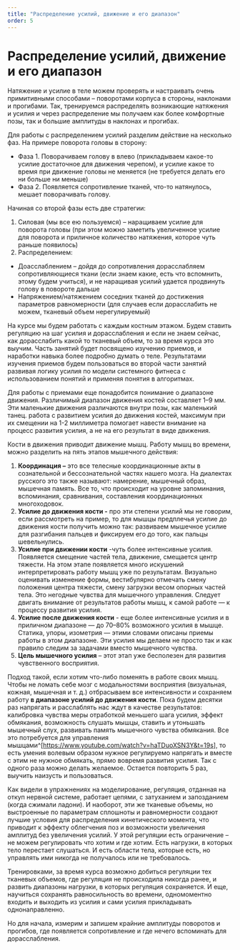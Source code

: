 ```yaml
---
title: "Распределение усилий, движение и его диапазон"
order: 5
---
```


# Распределение усилий, движение и его диапазон

Натяжение и усилие в теле можем проверять и настраивать очень примитивными способами – поворотами корпуса в стороны, наклонами и прогибами. Так, тренируемся распределять возникающие натяжения и усилия и через распределение мы получаем как более комфортные позы, так и большие амплитуды в наклонах и прогибах.

Для работы с распределением усилий разделим действие на несколько фаз. На примере поворота головы в сторону:

* Фаза 1. Поворачиваем голову в влево (прикладываем какое-то усилие достаточное для движения черепом), и усилие какое то время при движение головы не меняется (не требуется делать его ни больше ни меньше)
* Фаза 2. Появляется сопротивление тканей, что-то натянулось, мешает поворачивать голову.

Начиная со второй фазы есть две стратегии:

1. Силовая (мы все ею пользуемся) – наращиваем усилие для поворота головы (при этом можно заметить увеличенное усилие для поворота и приличное количество натяжения, которое чуть раньше появилось)
2. Распределением:

* Доасслаблением – дойдя до сопротивления дорасслабляем сопротивляющиеся ткани (если знаем какие, есть что вспомнить, этому будем учиться), и не наращивая усилий удается продвинуть голову в повороте дальше
* Напряжением/натяжением соседних тканей до достижения параметров равномерности (для случаев если дорасслабить не можем, тканевый объем нерегулируемый)

На курсе мы будем работать с каждым костным этажом. Будем ставить регуляцию на шаг усилия и дорасслабления и если не знаем сейчас, как дорасслабить какой то тканевый объем, то за время курса это выучим. Часть занятий будет посвящено изучению приемов, и наработки навыка более подробно думать о теле. Результатами изучения приемов будем пользоваться во второй части занятий развивая логику усилия по модели системного фитнеса с использованием понятий и применяя понятия в алгоритмах.

Для работы с приемами еще понадобится понимание о диапазоне движения. Различимый диапазон движения костей составляет 1–9 мм. Эти маленькие движения различаются внутри позы, как маленький танец. работа с развитием усилия до движения костей, максимум при их смещении на 1-2 миллиметра помогает навести внимание на процесс развития усилия, а не на его результат в виде движения.

Кости в движения приводит движение мышц. Работу мышц во времени, можно разделить на пять этапов мышечного действия:

1. **Координация –** это все телесные координационные акты в сознательной и бессознательной частях нашего мозга. На диалектах русского это также называют: намерение, мышечный образ, мышечная память. Все то, что происходит на уровне запоминания, вспоминания, сравнивания, составления координационных многоходовок.
2. **Усилие до движения кости -** про эти степени усилий мы не говорим, если рассмотреть на пример, то для мышцы предплечья усилие до движения кости получить можно так: развиваем мышечное усилие для разгибания пальцев и фиксируем его до того, как пальцы шевельнулись.
3. **Усилие при движении кости** -чуть более интенсивные усилия. Появляется смещение частей тела, движение, смещается центр тяжести. На этом этапе появляется много искушений интерпретировать работу мышц уже по результатам. Визуально оценивать изменение формы, вестибулярно отмечать смену положения центра тяжести, смену загрузки весом опорных частей тела. Это негодные чувства для мышечного управления. Следует двигать внимание от результатов работы мышц, к самой работе — к процессу развития усилия.
4. **Усилие после движения кости** - еще более интенсивные усилия и в приличном диапазоне — до 70–80% возможного усилия в мышце. Статика, упоры, изометрия — этими словами описаны приемы работы в этом диапазоне. Эти усилия мы делаем не просто так и как правило следим за задачами вместо мышечного чувства.
5. **Цель мышечного усилия** – этот этап уже бесполезен для развития чувственного восприятия.

Подход такой, если хотим что-либо поменять в работе своих мышц. Чтобы не ломать себе мозг с модальностями восприятия (визуальная, кожная, мышечная и т. д.) отбрасываем все интенсивности и сохраняем работу **в диапазоне усилий до движения кости**. Пока будем десятки раз напрягать и расслаблять нас ждут в качестве результатов: калибровка чувства меры отработкой меньшего шага усилия, эффект обмякания, возможность слушать мышцы, ставить и утоньшать мышечный слух, развивать память мышечного чувства обмякания. Все это потребуется для управления мышцами^[<https://www.youtube.com/watch?v=haTDuoXSN3Y&t=19s>], то есть умения волевым образом нужное регулируемо напрягать и вместе с этим не нужное обмякать, прямо вовремя развития усилия. Так с одного раза можно делать желаемое. Остается повторить 5 раз, выучить наизусть и пользоваться.

Как видели в упражнениях на моделирование, регуляция, отданная на откуп нервной системе, работает цепями, с затуханием и запозданием (когда сжимали ладони). И наоборот, эти же тканевые объемы, но выстроенные по параметрам сплошноты и равномерности создают лучшие условия для распределения кинетического момента, что приводит к эффекту облегчения поз и возможности увеличения амплитуд без увеличения усилий. У этой регуляции есть ограничение – не можем регулировать что хотим и где хотим. Есть нагрузки, в которых тело перестает слушаться. И есть области тела, которые есть, но управлять ими никогда не получалось или не требовалось.

Тренировками, за время курса возможно добиться регуляции тех тканевых объемов, где регуляция не происходила никогда ранее, и развить диапазоны нагрузки, в которых регуляция сохраняется. И еще, научиться сохранять равносильность во времени, одномоментно входить и выходить из усилия и сами усилия прикладывать однонаправленно.

Но для начала, измерим и запишем крайние амплитуды поворотов и прогибов, где появляется сопротивление и где нечего вспоминать для дорасслабления.